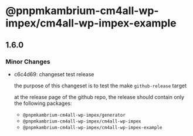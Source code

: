 # @pnpmkambrium-cm4all-wp-impex/cm4all-wp-impex-example

## 1.6.0

### Minor Changes

- c6c4d69: changeset test release

  the purpose of this changeset is to test the make `github-release` target

  at the release page of the github repo, the release should contain only the following packages:

  - `@pnpmkambrium-cm4all-wp-impex/generator`
  - `@pnpmkambrium-cm4all-wp-impex/cm4all-wp-impex`
  - `@pnpmkambrium-cm4all-wp-impex/cm4all-wp-impex-example`
